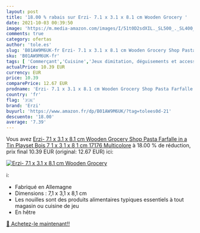 ```yaml
---
layout: post
title: '18.00 % rabais sur Erzi- 7.1 x 3.1 x 8.1 cm Wooden Grocery '
date: 2021-10-03 00:39:50
image: 'https://m.media-amazon.com/images/I/51t0D2sdXIL._SL500_._SL400_.jpg'
comments: true
category: ofertas
author: 'tole.es'
slug: 'B01AW9M6UK-fr Erzi- 7.1 x 3.1 x 8.1 cm Wooden Grocery Shop Pasta...'
sku: 'B01AW9M6UK-fr'
tags: [ 'Commerçant','Cuisine','Jeux dimitation, déguisements et accessoires','Jeux et Jouets','Jeux et jouets','erzi', ]
actualPrice: 10.39 EUR
currency: EUR
price: 10.39
comparePrice: 12.67 EUR
prodname: 'Erzi- 7.1 x 3.1 x 8.1 cm Wooden Grocery Shop Pasta Farfalle in a Tin Playset Bois 7 1 x 3 1 x 8 1 cm  17176  Multicolore'
country: 'fr'
flag: '🇫🇷'
brand: 'Erzi'
buyurl: 'https://www.amazon.fr/dp/B01AW9M6UK/?tag=tolees0d-21'
descuento: '18.00'
average: '7.39'
---
```


Vous avez [Erzi- 7.1 x 3.1 x 8.1 cm Wooden Grocery Shop Pasta Farfalle in a Tin Playset Bois 7 1 x 3 1 x 8 1 cm  17176  Multicolore](https://www.amazon.fr/dp/B01AW9M6UK/?tag=tolees0d-21)  à  18.00 % de réduction, prix final  10.39 EUR (original: 12.67 EUR) ici:

[![Erzi- 7.1 x 3.1 x 8.1 cm Wooden Grocery ](https://m.media-amazon.com/images/I/51t0D2sdXIL._SL500_._SL400_.jpg)](https://www.amazon.fr/dp/B01AW9M6UK/?tag=tolees0d-21)

ℹ️:

- Fabriqué en Allemagne
- Dimensions : 7,1 x 3,1 x 8,1 cm
- Les nouilles sont des produits alimentaires typiques essentiels à tout magasin ou cuisine de jeu
- En hêtre

[🛒 Achetez-le maintenant!!](https://www.amazon.fr/dp/B01AW9M6UK/?tag=tolees0d-21)
